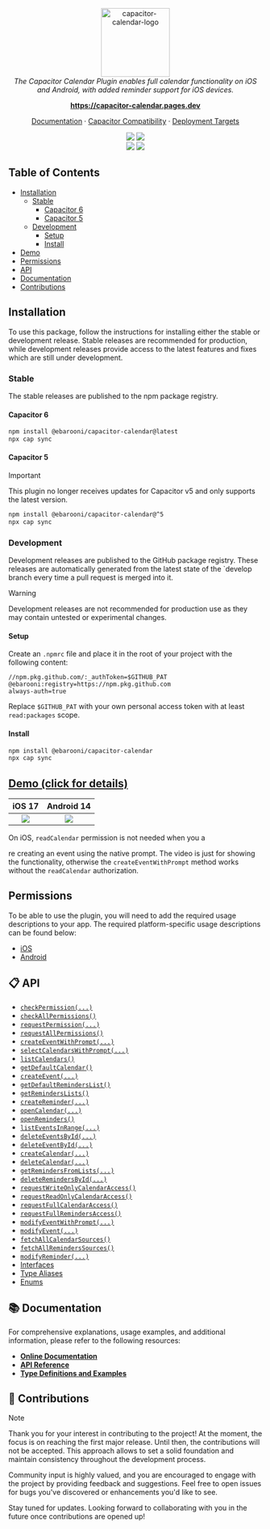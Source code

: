 <p align="center">
  <img src="assets/images/text-logo.png" alt="capacitor-calendar-logo" height="136"/>
  <br>
    <em>
        The Capacitor Calendar Plugin enables full calendar functionality on iOS and Android, with added reminder support for iOS devices.
    </em>
</p>
<p align="center">
    <a href="https://capacitor-calendar.pages.dev/"><strong>https://capacitor-calendar.pages.dev</strong></a>
    <br>
</p>
<p align="center">
    <a href="documentation.md">Documentation</a>
    ·
    <a href="SECURITY.md#capacitor-compatibility">Capacitor Compatibility</a>
    ·
    <a href="SECURITY.md#deployment-targets">Deployment Targets</a>
    <br>
</p>
<p align="center">
    <img src="https://img.shields.io/maintenance/yes/2024?style=flat-square" />
    <a href="https://www.npmjs.com/package/@ebarooni/capacitor-calendar"><img src="https://img.shields.io/npm/l/@ebarooni/capacitor-calendar?style=flat-square" /></a>
    <br>
    <a href="https://www.npmjs.com/package/@ebarooni/capacitor-calendar"><img src="https://img.shields.io/npm/dw/@ebarooni/capacitor-calendar?style=flat-square" /></a>
    <a href="https://www.npmjs.com/package/@ebarooni/capacitor-calendar"><img src="https://img.shields.io/npm/v/@ebarooni/capacitor-calendar?style=flat-square" /></a>
</p>

## Table of Contents

- [Installation](#installation)
  - [Stable](#stable)
    - [Capacitor 6](#capacitor-6)
    - [Capacitor 5](#capacitor-5)
  - [Development](#development)
    - [Setup](#setup)
    - [Install](#install-1)
- [Demo](#demo--click-for-details-)
- [Permissions](#permissions)
- [API](#-api)
- [Documentation](#-documentation)
- [Contributions](#-contributions)

## Installation

To use this package, follow the instructions for installing either the stable or development release.
Stable releases are recommended for production, while development releases provide access to the latest features and
fixes which are still under development.

### Stable

The stable releases are published to the npm package registry.

#### Capacitor 6

```bash
npm install @ebarooni/capacitor-calendar@latest
npx cap sync
```

#### Capacitor 5

> [!IMPORTANT]  
> This plugin no longer receives updates for Capacitor v5 and only supports the latest version.

```bash
npm install @ebarooni/capacitor-calendar@^5
npx cap sync
```

### Development

Development releases are published to the GitHub package registry. These releases are automatically generated from the
latest state of the `develop branch every time a pull request is merged into it.

> [!WARNING]
> Development releases are not recommended for production use as they may contain untested or experimental changes.

#### Setup

Create an `.npmrc` file and place it in the root of your project with the following content:

```
//npm.pkg.github.com/:_authToken=$GITHUB_PAT
@ebarooni:registry=https://npm.pkg.github.com
always-auth=true
```

Replace `$GITHUB_PAT` with your own personal access token with at least `read:packages` scope.

#### Install

```bash
npm install @ebarooni/capacitor-calendar
npx cap sync
```

## [Demo (click for details)](./example/README.md)

|                 iOS 17                 |                 Android 14                 |
| :------------------------------------: | :----------------------------------------: |
| ![](./example/src/assets/ios-demo.gif) | ![](./example/src/assets/android-demo.gif) |

On iOS, `readCalendar` permission is not needed when you a

re creating an event using the native prompt.
The video is just for showing the functionality, otherwise the `createEventWithPrompt` method works without the `readCalendar` authorization.

## Permissions

To be able to use the plugin, you will need to add the required usage descriptions to your app. The required platform-specific
usage descriptions can be found below:

- [iOS](./docs/usage-descriptions/ios.md)
- [Android](./docs/usage-descriptions/android.md)

## 📋 API

<docgen-index>

* [`checkPermission(...)`](#checkpermission)
* [`checkAllPermissions()`](#checkallpermissions)
* [`requestPermission(...)`](#requestpermission)
* [`requestAllPermissions()`](#requestallpermissions)
* [`createEventWithPrompt(...)`](#createeventwithprompt)
* [`selectCalendarsWithPrompt(...)`](#selectcalendarswithprompt)
* [`listCalendars()`](#listcalendars)
* [`getDefaultCalendar()`](#getdefaultcalendar)
* [`createEvent(...)`](#createevent)
* [`getDefaultRemindersList()`](#getdefaultreminderslist)
* [`getRemindersLists()`](#getreminderslists)
* [`createReminder(...)`](#createreminder)
* [`openCalendar(...)`](#opencalendar)
* [`openReminders()`](#openreminders)
* [`listEventsInRange(...)`](#listeventsinrange)
* [`deleteEventsById(...)`](#deleteeventsbyid)
* [`deleteEventById(...)`](#deleteeventbyid)
* [`createCalendar(...)`](#createcalendar)
* [`deleteCalendar(...)`](#deletecalendar)
* [`getRemindersFromLists(...)`](#getremindersfromlists)
* [`deleteRemindersById(...)`](#deleteremindersbyid)
* [`requestWriteOnlyCalendarAccess()`](#requestwriteonlycalendaraccess)
* [`requestReadOnlyCalendarAccess()`](#requestreadonlycalendaraccess)
* [`requestFullCalendarAccess()`](#requestfullcalendaraccess)
* [`requestFullRemindersAccess()`](#requestfullremindersaccess)
* [`modifyEventWithPrompt(...)`](#modifyeventwithprompt)
* [`modifyEvent(...)`](#modifyevent)
* [`fetchAllCalendarSources()`](#fetchallcalendarsources)
* [`fetchAllRemindersSources()`](#fetchallreminderssources)
* [`modifyReminder(...)`](#modifyreminder)
* [Interfaces](#interfaces)
* [Type Aliases](#type-aliases)
* [Enums](#enums)

</docgen-index>

## 📚 Documentation

For comprehensive explanations, usage examples, and additional information, please refer to the following resources:

- **[Online Documentation](https://ebarooni.github.io/capacitor-calendar/)**
- **[API Reference](docs/api-reference.md)**
- **[Type Definitions and Examples](src/definitions.ts)**

## 💙 Contributions

> [!NOTE]
> Thank you for your interest in contributing to the project! At the moment, the focus is on reaching the first major
> release. Until then, the contributions will not be accepted. This approach allows to set a solid
> foundation and maintain consistency throughout the development process.
>
> Community input is highly valued, and you are encouraged to engage with the project by providing feedback and suggestions.
> Feel free to open issues for bugs you've discovered or enhancements you'd like to see.
>
> Stay tuned for updates. Looking forward to collaborating with you in the future once contributions are opened up!
